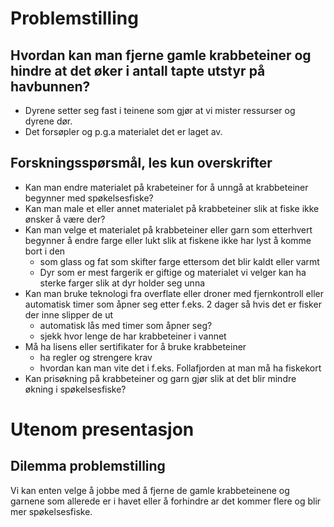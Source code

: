 # Problemstilling
## Hvordan kan man fjerne gamle krabbeteiner og hindre at det øker i antall tapte utstyr på havbunnen?
- Dyrene setter seg fast i teinene som gjør at vi mister ressurser og dyrene dør.
- Det forsøpler og p.g.a materialet det er laget av.

## Forskningsspørsmål, les kun overskrifter
- Kan man endre materialet på krabeteiner for å unngå at krabbeteiner begynner med spøkelsesfiske?
- Kan man male et eller annet materialet på krabbeteiner slik at fiske ikke ønsker å være der?
- Kan man velge et materialet på krabbeteiner eller garn som etterhvert begynner å endre farge eller lukt slik at fiskene ikke har lyst å komme bort i den
  - som glass og fat som skifter farge ettersom det blir kaldt eller varmt  
  - Dyr som er mest fargerik er giftige og materialet vi velger kan ha sterke farger slik at dyr holder seg unna
- Kan man bruke teknologi fra overflate eller droner med fjernkontroll eller automatisk timer som åpner seg etter f.eks. 2 dager så hvis det er fisker der inne slipper de ut
   - automatisk lås med timer som åpner seg?
   - sjekk hvor lenge de har krabbeteiner i vannet
- Må ha lisens eller sertifikater for å bruke krabbeteiner
   - ha regler og strengere krav
   - hvordan kan man vite det i f.eks. Follafjorden at man må ha fiskekort
- Kan prisøkning på krabbeteiner og garn gjør slik at det blir mindre økning i spøkelsesfiske?

# Utenom presentasjon
## Dilemma problemstilling
Vi kan enten velge å jobbe med å fjerne de gamle krabbeteinene og garnene som allerede er i havet eller å forhindre ar det kommer flere og blir mer spøkelsesfiske.

